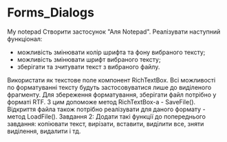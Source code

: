 # Forms_Dialogs
My notepad
Створити застосунок "Аля Notepad".
Реалізувати наступний функціонал:
  - можливість змінювати колір шрифта та фону вибраного тексту;
  - можливість змінювати шрифт вибраного тексту;
  - зберігати та зчитувати текст з вибраного файлу.

Використати як текстове поле компонент RichTextBox.
Всі можливості по форматуванні тексту будуть застосовуватися лише до виділеного фрагменту.
Для збереження форматування, зберігати файл потрібно у форматі RTF. З цим допоможе метод RichTextBox-а - SaveFile().
Відкриття файла також потрібно реалізувати для даного формату - метод LoadFile().
Завдання 2:
Додати такі функції до попереднього завдання:
копіювати текст, вирізати, вставити, виділити все, зняти виділення, видалити і тд.

